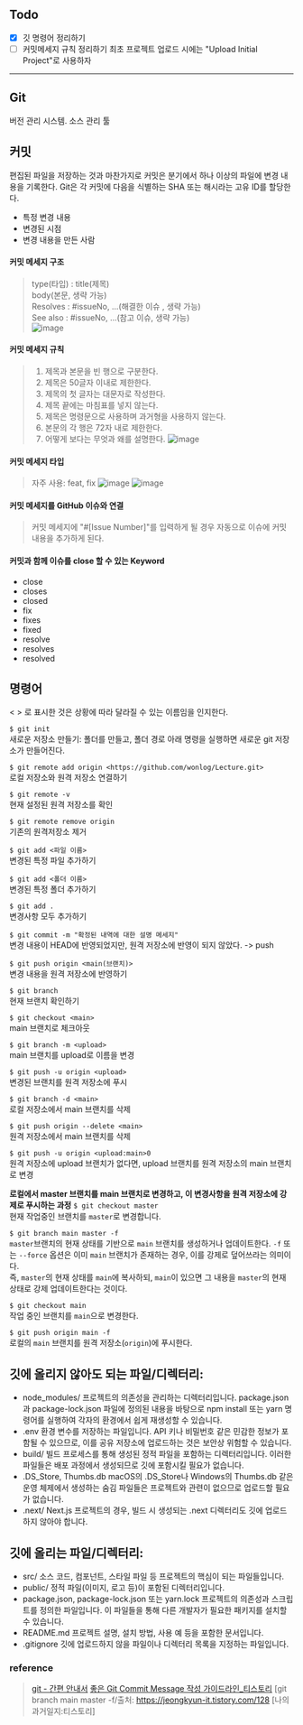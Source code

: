 ## Todo
- [X] 깃 명령어 정리하기
- [ ] 커밋메세지 규칙 정리하기
      최초 프로젝트 업로드 시에는 "Upload Initial Project"로 사용하자  

<hr/>

## Git
버전 관리 시스템. 소스 관리 툴  

## 커밋  
편집된 파일을 저장하는 것과 마찬가지로 커밋은 분기에서 하나 이상의 파일에 변경 내용을 기록한다.
Git은 각 커밋에 다음을 식별하는 SHA 또는 해시라는 고유 ID를 할당한다.  
- 특정 변경 내용
- 변경된 시점
- 변경 내용을 만든 사람

#### 커밋 메세지 구조  
> type(타입) : title(제목)  
body(본문, 생략 가능)  
Resolves : #issueNo, ...(해결한 이슈 , 생략 가능)  
See also : #issueNo, ...(참고 이슈, 생략 가능)  
![image](https://github.com/wonlog/TIL/assets/149459170/f70b8e53-7f72-470e-bd7f-bb6fca0a610e)


#### 커밋 메세지 규칙  
> 1. 제목과 본문을 빈 행으로 구분한다.
> 2. 제목은 50글자 이내로 제한한다.
> 3. 제목의 첫 글자는 대문자로 작성한다.
> 4. 제목 끝에는 마침표를 넣지 않는다.
> 5. 제목은 명령문으로 사용하며 과거형을 사용하지 않는다.
> 6. 본문의 각 행은 72자 내로 제한한다.
> 7. 어떻게 보다는 무엇과 왜를 설명한다.
![image](https://github.com/wonlog/TIL/assets/149459170/cabbe9f7-ff08-4630-8f4c-b2b96614e5d0)


#### 커밋 메세지 타입  
> 자주 사용: feat, fix
![image](https://github.com/wonlog/TIL/assets/149459170/04e2acae-6db0-40b5-83e1-3da23ffe4510)
![image](https://github.com/wonlog/TIL/assets/149459170/0ef8a053-ac7b-4052-8c33-8b45fed88478)

#### 커밋 메세지를 GitHub 이슈와 연결  
> 커밋 메세지에 "#[Issue Number]"를 입력하게 될 경우 자동으로 이슈에 커밋 내용을 추가하게 된다.

#### 커밋과 함께 이슈를 close 할 수 있는 Keyword
- close
- closes
- closed
- fix
- fixes
- fixed
- resolve
- resolves
- resolved

## 명령어
< > 로 표시한 것은 상황에 따라 달라질 수 있는 이름임을 인지한다.

`$ git init`  
새로운 저장소 만들기: 폴더를 만들고, 폴더 경로 아래 명령을 실행하면 새로운 git 저장소가 만들어진다.

`$ git remote add origin <https://github.com/wonlog/Lecture.git>`  
로컬 저장소와 원격 저장소 연결하기

`$ git remote -v`  
현재 설정된 원격 저장소를 확인

`$ git remote remove origin`  
기존의 원격저장소 제거

`$ git add <파일 이름>`  
변경된 특정 파일 추가하기

`$ git add <폴더 이름>`  
변경된 특정 폴더 추가하기

`$ git add .`  
변경사항 모두 추가하기

`$ git commit -m "확정된 내역에 대한 설명 메세지"`  
변경 내용이 HEAD에 반영되었지만, 원격 저장소에 반영이 되지 않았다. -> push

`$ git push origin <main(브랜치)>`  
변경 내용을 원격 저장소에 반영하기

`$ git branch`  
현재 브랜치 확인하기

`$ git checkout <main>`  
main 브랜치로 체크아웃

`$ git branch -m <upload>`  
main 브랜치를 upload로 이름을 변경

`$ git push -u origin <upload>`  
변경된 브랜치를 원격 저장소에 푸시

`$ git branch -d <main>`  
로컬 저장소에서 main 브랜치를 삭제

`$ git push origin --delete <main>`  
원격 저장소에서 main 브랜치를 삭제

`$ git push -u origin <upload:main>0`  
원격 저장소에 upload 브랜치가 없다면, upload 브랜치를 원격 저장소의 main 브랜치로 변경  

**로컬에서 master 브랜치를 main 브랜치로 변경하고, 이 변경사항을 원격 저장소에 강제로 푸시하는 과정**
`$ git checkout master`  
현재 작업중인 브랜치를 `master`로 변경합니다.  

`$ git branch main master -f`  
`master`브랜치의 현재 상태를 기반으로 `main` 브랜치를 생성하거나 업데이트한다. `-f` 또는 `--force` 옵션은 이미 `main` 브랜치가 존재하는 경우, 이를 강제로 덮어쓰라는 의미이다.  
즉, `master`의 현재 상태를 `main`에 복사하되, `main`이 있으면 그 내용을 `master`의 현재 상태로 강제 업데이트한다는 것이다.

`$ git checkout main`  
작업 중인 브랜치를 `main`으로 변경한다.  

`$ git push origin main -f`  
로컬의 `main` 브랜치를 원격 저장소(`origin`)에 푸시한다.


## 깃에 올리지 않아도 되는 파일/디렉터리:
- node_modules/
프로젝트의 의존성을 관리하는 디렉터리입니다. package.json과 package-lock.json 파일에 정의된 내용을 바탕으로 npm install 또는 yarn 명령어를 실행하여 각자의 환경에서 쉽게 재생성할 수 있습니다.
- .env
환경 변수를 저장하는 파일입니다. API 키나 비밀번호 같은 민감한 정보가 포함될 수 있으므로, 이를 공유 저장소에 업로드하는 것은 보안상 위험할 수 있습니다.
- build/
빌드 프로세스를 통해 생성된 정적 파일을 포함하는 디렉터리입니다. 이러한 파일들은 배포 과정에서 생성되므로 깃에 포함시킬 필요가 없습니다.
- .DS_Store, Thumbs.db
macOS의 .DS_Store나 Windows의 Thumbs.db 같은 운영 체제에서 생성하는 숨김 파일들은 프로젝트와 관련이 없으므로 업로드할 필요가 없습니다.
- .next/
Next.js 프로젝트의 경우, 빌드 시 생성되는 .next 디렉터리도 깃에 업로드하지 않아야 합니다.

## 깃에 올리는 파일/디렉터리:
- src/
소스 코드, 컴포넌트, 스타일 파일 등 프로젝트의 핵심이 되는 파일들입니다.
- public/
정적 파일(이미지, 로고 등)이 포함된 디렉터리입니다.
- package.json, package-lock.json 또는 yarn.lock
프로젝트의 의존성과 스크립트를 정의한 파일입니다. 이 파일들을 통해 다른 개발자가 필요한 패키지를 설치할 수 있습니다.
- README.md
프로젝트 설명, 설치 방법, 사용 예 등을 포함한 문서입니다.
- .gitignore
깃에 업로드하지 않을 파일이나 디렉터리 목록을 지정하는 파일입니다.

  

### reference
> [git - 간편 안내서](https://rogerdudler.github.io/git-guide/index.ko.html)
> [좋은 Git Commit Message 작성 가이드라인_티스토리](https://jane-aeiou.tistory.com/93)
> [git branch main master -f/출처: https://jeongkyun-it.tistory.com/128 [나의 과거일지:티스토리]
